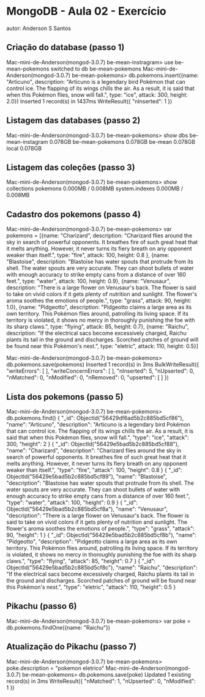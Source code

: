 # MongoDB - Aula 02 - Exercício
autor: Anderson S Santos

## Criação do database (passo 1)

Mac-mini-de-Anderson(mongod-3.0.7) be-mean-instragram> use be-mean-pokemons
switched to db be-mean-pokemons
Mac-mini-de-Anderson(mongod-3.0.7) be-mean-pokemons> db.pokemons.insert({name: "Articuno", description: "Articuno is a legendary bird Pokémon that can control ice. The flapping of its wings chills the air. As a result, it is said that when this Pokémon flies, snow will fall.", type: "ice", attack: 300, height: 2.0})
Inserted 1 record(s) in 1437ms
WriteResult({
  "nInserted": 1
})

## Listagem das databases (passo 2)

Mac-mini-de-Anderson(mongod-3.0.7) be-mean-pokemons> show dbs
be-mean-instagram  0.078GB
be-mean-pokemons   0.078GB
be-mean            0.078GB
local              0.078GB

## Listagem das coleções (passo 3)

Mac-mini-de-Anderson(mongod-3.0.7) be-mean-pokemons> show collections
pokemons        0.000MB / 0.008MB
system.indexes  0.000MB / 0.008MB

## Cadastro dos pokemons (passo 4)

Mac-mini-de-Anderson(mongod-3.0.7) be-mean-pokemons> var pokemons = [{name: "Charizard", description: "Charizard flies around the sky in search of powerful opponents. It breathes fire of such great heat that it melts anything. However, it never turns its fiery breath on any opponent weaker than itself.", type: "fire", attack: 100, height: 0.8 }, {name: "Blastoise", description: "Blastoise has water spouts that protrude from its shell. The water spouts are very accurate. They can shoot bullets of water with enough accuracy to strike empty cans from a distance of over 160 feet.", type: "water", attack: 100, height: 0.9}, {name: "Venusaur", description: "There is a large flower on Venusaur's back. The flower is said to take on vivid colors if it gets plenty of nutrition and sunlight. The flower's aroma soothes the emotions of people.", type: "grass", attack: 90, height: 1.0}, {name: "Pidgeotto", description: "Pidgeotto claims a large area as its own territory. This Pokémon flies around, patrolling its living space. If its territory is violated, it shows no mercy in thoroughly punishing the foe with its sharp claws.", type: "flying", attack: 85, height: 0.7}, {name: "Raichu", description: "If the electrical sacs become excessively charged, Raichu plants its tail in the ground and discharges. Scorched patches of ground will be found near this Pokémon's nest.", type: "eletric", attack: 110, height: 0.5}]

Mac-mini-de-Anderson(mongod-3.0.7) be-mean-pokemons> db.pokemons.save(pokemons)
Inserted 1 record(s) in 3ms
BulkWriteResult({
  "writeErrors": [ ],
  "writeConcernErrors": [ ],
  "nInserted": 5,
  "nUpserted": 0,
  "nMatched": 0,
  "nModified": 0,
  "nRemoved": 0,
  "upserted": [ ]
})

## Lista dos pokemons (passo 5)

Mac-mini-de-Anderson(mongod-3.0.7) be-mean-pokemons> db.pokemons.find()
{
  "_id": ObjectId("56429df6ad5b2c885bd5cf86"),
  "name": "Articuno",
  "description": "Articuno is a legendary bird Pokémon that can control ice. The flapping of its wings chills the air. As a result, it is said that when this Pokémon flies, snow will fall.",
  "type": "ice",
  "attack": 300,
  "height": 2
}
{
  "_id": ObjectId("56429e5bad5b2c885bd5cf88"),
  "name": "Charizard",
  "description": "Charizard flies around the sky in search of powerful opponents. It breathes fire of such great heat that it melts anything. However, it never turns its fiery breath on any opponent weaker than itself.",
  "type": "fire",
  "attack": 100,
  "height": 0.8
}
{
  "_id": ObjectId("56429e5bad5b2c885bd5cf89"),
  "name": "Blastoise",
  "description": "Blastoise has water spouts that protrude from its shell. The water spouts are very accurate. They can shoot bullets of water with enough accuracy to strike empty cans from a distance of over 160 feet.",
  "type": "water",
  "attack": 100,
  "height": 0.9
}
{
  "_id": ObjectId("56429e5bad5b2c885bd5cf8a"),
  "name": "Venusaur",
  "description": "There is a large flower on Venusaur's back. The flower is said to take on vivid colors if it gets plenty of nutrition and sunlight. The flower's aroma soothes the emotions of people.",
  "type": "grass",
  "attack": 90,
  "height": 1
}
{
  "_id": ObjectId("56429e5bad5b2c885bd5cf8b"),
  "name": "Pidgeotto",
  "description": "Pidgeotto claims a large area as its own territory. This Pokémon flies around, patrolling its living space. If its territory is violated, it shows no mercy in thoroughly punishing the foe with its sharp claws.",
  "type": "flying",
  "attack": 85,
  "height": 0.7
}
{
  "_id": ObjectId("56429e5bad5b2c885bd5cf8c"),
  "name": "Raichu",
  "description": "If the electrical sacs become excessively charged, Raichu plants its tail in the ground and discharges. Scorched patches of ground will be found near this Pokémon's nest.",
  "type": "eletric",
  "attack": 110,
  "height": 0.5
}

## Pikachu (passo 6)

Mac-mini-de-Anderson(mongod-3.0.7) be-mean-pokemons> var poke = db.pokemons.findOne({name: "Raichu"})


## Atualização do Pikachu (passo 7)

Mac-mini-de-Anderson(mongod-3.0.7) be-mean-pokemons> poke.description = "pokemon eletrico"
Mac-mini-de-Anderson(mongod-3.0.7) be-mean-pokemons> db.pokemons.save(poke)
Updated 1 existing record(s) in 3ms
WriteResult({
  "nMatched": 1,
  "nUpserted": 0,
  "nModified": 1
})